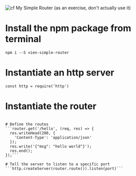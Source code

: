 ![cf](https://i.imgur.com/7v5ASc8.png) My Simple Router (as an exercise, don't actually use it)

# Install the npm package from terminal
```npm i --S vien-simple-router```

# Instantiate an http server
```const http = require('http')```

# Instantiate the router
```const Router = require('vien-simple-router')

# Define the routes
```router.get('/hello', (req, res) => {
  res.writeHead(200, {
    'Content-Type': 'application/json'
  });
  res.write('{"msg": "hello world"}');
  res.end();
});```

# Tell the server to listen to a specific port
```http.createServer(router.route()).listen(port)```
